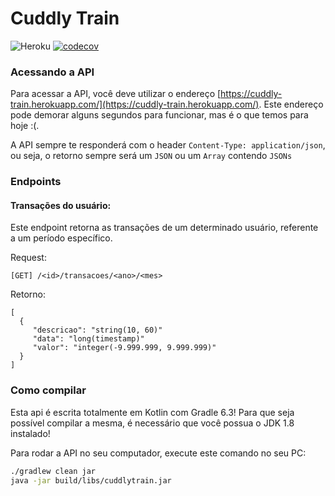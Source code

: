 # Cuddly Train

![Heroku](https://heroku-badge.herokuapp.com/?app=cuddly-train)
[![codecov](https://codecov.io/gh/arieldossantos/cuddly-train/branch/codecov/graph/badge.svg)](https://codecov.io/gh/arieldossantos/cuddly-train)
### Acessando a API

Para acessar a API, você deve utilizar o endereço [https://cuddly-train.herokuapp.com/](https://cuddly-train.herokuapp.com/). Este endereço pode demorar alguns segundos para funcionar, mas é o que temos para hoje :(.

A API sempre te responderá com o header ```Content-Type: application/json```, ou seja, o retorno sempre será um ```JSON``` ou um ```Array``` contendo ```JSONs```

### Endpoints

#### Transações do usuário:

Este endpoint retorna as transações de um determinado usuário, referente a um período específico.

Request:
```
[GET] /<id>/transacoes/<ano>/<mes>
```

Retorno:
```
[
  {
     "descricao": "string(10, 60)"
     "data": "long(timestamp)"
     "valor": "integer(-9.999.999, 9.999.999)"
  }  
]
```

### Como compilar

Esta api é escrita totalmente em Kotlin com Gradle 6.3! Para que seja possível compilar a mesma, é necessário que você possua o JDK 1.8 instalado! 

Para rodar a API no seu computador, execute este comando no seu PC:

```sh
./gradlew clean jar
java -jar build/libs/cuddlytrain.jar
```

